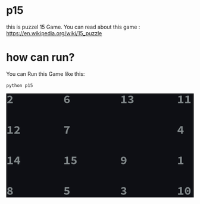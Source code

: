 # p15

this is puzzel 15 Game.
You can read about this game :
https://en.wikipedia.org/wiki/15_puzzle

how can run?
============

You can Run this Game like this:

```
python p15
```

![screenshot](img/p15.png)
